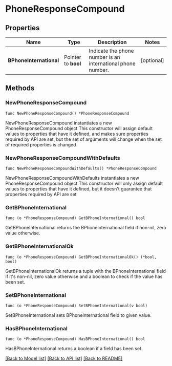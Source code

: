# PhoneResponseCompound

## Properties

Name | Type | Description | Notes
------------ | ------------- | ------------- | -------------
**BPhoneInternational** | Pointer to **bool** | Indicate the phone number is an international phone number. | [optional] 

## Methods

### NewPhoneResponseCompound

`func NewPhoneResponseCompound() *PhoneResponseCompound`

NewPhoneResponseCompound instantiates a new PhoneResponseCompound object
This constructor will assign default values to properties that have it defined,
and makes sure properties required by API are set, but the set of arguments
will change when the set of required properties is changed

### NewPhoneResponseCompoundWithDefaults

`func NewPhoneResponseCompoundWithDefaults() *PhoneResponseCompound`

NewPhoneResponseCompoundWithDefaults instantiates a new PhoneResponseCompound object
This constructor will only assign default values to properties that have it defined,
but it doesn't guarantee that properties required by API are set

### GetBPhoneInternational

`func (o *PhoneResponseCompound) GetBPhoneInternational() bool`

GetBPhoneInternational returns the BPhoneInternational field if non-nil, zero value otherwise.

### GetBPhoneInternationalOk

`func (o *PhoneResponseCompound) GetBPhoneInternationalOk() (*bool, bool)`

GetBPhoneInternationalOk returns a tuple with the BPhoneInternational field if it's non-nil, zero value otherwise
and a boolean to check if the value has been set.

### SetBPhoneInternational

`func (o *PhoneResponseCompound) SetBPhoneInternational(v bool)`

SetBPhoneInternational sets BPhoneInternational field to given value.

### HasBPhoneInternational

`func (o *PhoneResponseCompound) HasBPhoneInternational() bool`

HasBPhoneInternational returns a boolean if a field has been set.


[[Back to Model list]](../README.md#documentation-for-models) [[Back to API list]](../README.md#documentation-for-api-endpoints) [[Back to README]](../README.md)


